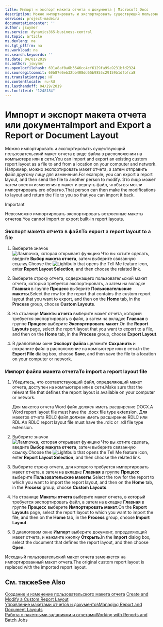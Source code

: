 ```yaml
---
title: Импорт и экспорт макета отчета и документа | Microsoft Docs
description: Можно импортировать и экспортировать существующий пользовательский макет отчета в виде файла в расположении на компьютере или в сети.
services: project-madeira
documentationcenter: ''
author: jswymer
ms.service: dynamics365-business-central
ms.topic: article
ms.devlang: na
ms.tgt_pltfrm: na
ms.workload: na
ms.search.keywords: ''
ms.date: 04/01/2019
ms.author: jswymer
ms.openlocfilehash: 691a8af0a6b3646cc4cf6129fa99a9231bfd2324
ms.sourcegitcommit: 60b87e5eb32bb408dd65b9855c29159b1dfbfca8
ms.translationtype: HT
ms.contentlocale: ru-RU
ms.lasthandoff: 04/29/2019
ms.locfileid: "1248184"
---
```

# <a name="import-and-export-a-report-or-document-layout"></a><span data-ttu-id="0908f-103">Импорт и экспорт макета отчета или документа</span><span class="sxs-lookup"><span data-stu-id="0908f-103">Import and Export a Report or Document Layout</span></span>
<span data-ttu-id="0908f-104">Можно импортировать и экспортировать существующий пользовательский макет отчета в виде файла в расположении на компьютере или в сети.</span><span class="sxs-lookup"><span data-stu-id="0908f-104">You can import and export an existing custom report layout as a file to and from a location on your computer and network.</span></span> <span data-ttu-id="0908f-105">Например, можно экспортировать макет отчета, а затем отправить файл другому лицу для изменения.</span><span class="sxs-lookup"><span data-stu-id="0908f-105">For example, you can export a report layout, and then send the file to another person to modify.</span></span> <span data-ttu-id="0908f-106">Это лицо может затем внести изменения в макет и вернуть файл, чтобы вы могли импортировать его обратно.</span><span class="sxs-lookup"><span data-stu-id="0908f-106">That person can then make the modifications to layout and return the file to you so that you can import it back.</span></span>  

> [!IMPORTANT]  
>  <span data-ttu-id="0908f-107">Невозможно импортировать экспортировать встроенные макеты отчетов.</span><span class="sxs-lookup"><span data-stu-id="0908f-107">You cannot import or export built-in report layouts.</span></span>  

### <a name="to-export-a-report-layout-to-a-file"></a><span data-ttu-id="0908f-108">Экспорт макета отчета в файл</span><span class="sxs-lookup"><span data-stu-id="0908f-108">To export a report layout to a file</span></span>  

1.  <span data-ttu-id="0908f-109">Выберите значок ![Лампочка, которая открывает функцию Что вы хотите сделать](media/ui-search/search_small.png "Что вы хотите сделать"), введите **Выбор макета отчета**, затем выберите связанную ссылку.</span><span class="sxs-lookup"><span data-stu-id="0908f-109">Choose the ![Lightbulb that opens the Tell Me feature](media/ui-search/search_small.png "Tell me what you want to do") icon, enter **Report Layout Selection**, and then choose the related link.</span></span>  

2.  <span data-ttu-id="0908f-110">Выберите строку отчета, содержащего пользовательский макет отчета, который требуется экспортировать, а затем на вкладке **Главная** в группе **Процесс** выберите **Пользовательские макеты**.</span><span class="sxs-lookup"><span data-stu-id="0908f-110">Select the row for the report that contains the custom report layout that you want to export, and then on the **Home** tab, in the **Process** group, choose **Custom Layouts**.</span></span>  

3.  <span data-ttu-id="0908f-111">На странице **Макеты отчета** выберите макет отчета, который требуется экспортировать в файл, а затем на вкладке **Главная** в группе **Процесс** выберите **Экспортировать макет**.</span><span class="sxs-lookup"><span data-stu-id="0908f-111">On the **Report Layouts** page, select the report layout that you want to export to a file, and then on the **Home** tab, in the **Process** group, choose **Export Layout**.</span></span>  

4.  <span data-ttu-id="0908f-112">В диалоговом окне **Экспорт файла** щелкните **Сохранить** и сохраните файл в расположение на компьютере или в сети.</span><span class="sxs-lookup"><span data-stu-id="0908f-112">In the **Export File** dialog box, choose **Save**, and then save the file to a location on your computer or network.</span></span>  

### <a name="to-import-a-report-layout-file"></a><span data-ttu-id="0908f-113">Импорт файла макета отчета</span><span class="sxs-lookup"><span data-stu-id="0908f-113">To import a report layout file</span></span>  

1.  <span data-ttu-id="0908f-114">Убедитесь, что соответствующий файл, определяющий макет отчета, доступен на компьютере или в сети.</span><span class="sxs-lookup"><span data-stu-id="0908f-114">Make sure that the relevant file that defines the report layout is available on your computer or network.</span></span>  

     <span data-ttu-id="0908f-115">Для макетов отчета Word файл должен иметь расширение DOCX.</span><span class="sxs-lookup"><span data-stu-id="0908f-115">A Word report layout file must have the .docx file type extension.</span></span> <span data-ttu-id="0908f-116">Для макетов отчета RDLC файл должен иметь расширение RDLC или RDL.</span><span class="sxs-lookup"><span data-stu-id="0908f-116">An RDLC report layout file must have the .rdlc or .rdl file type extension.</span></span>  

2.  <span data-ttu-id="0908f-117">Выберите значок ![Лампочка, которая открывает функцию Что вы хотите сделать](media/ui-search/search_small.png "Что вы хотите сделать"), введите **Выбор макета отчета**, затем выберите связанную ссылку.</span><span class="sxs-lookup"><span data-stu-id="0908f-117">Choose the ![Lightbulb that opens the Tell Me feature](media/ui-search/search_small.png "Tell me what you want to do") icon, enter **Report Layout Selection**, and then choose the related link.</span></span>  

3.  <span data-ttu-id="0908f-118">Выберите строку отчета, для которого требуется импортировать макет отчета, а затем на вкладке **Главная** в группе **Процесс** выберите **Пользовательские макеты**.</span><span class="sxs-lookup"><span data-stu-id="0908f-118">Select the row for the report to which you want to import the report layout, and then on the **Home** tab, in the **Process** group, choose **Custom Layouts**.</span></span>  

4.  <span data-ttu-id="0908f-119">На странице **Макеты отчета** выберите макет отчета, в который требуется экспортировать файл, а затем на вкладке **Главная** в группе **Процесс** выберите **Импортировать макет**.</span><span class="sxs-lookup"><span data-stu-id="0908f-119">On the **Report Layouts** page, select the report layout to which you want to import the file, and then on the **Home** tab, in the **Process** group, choose **Import Layout**.</span></span>  

5.  <span data-ttu-id="0908f-120">В диалоговом окне **Импорт** выберите документ, определяющий макет отчета, и нажмите кнопку **Открыть**.</span><span class="sxs-lookup"><span data-stu-id="0908f-120">In the **Import** dialog box, select the document that defines the report layout, and then choose **Open**.</span></span>  

 <span data-ttu-id="0908f-121">Исходный пользовательский макет отчета заменяется на импортированный макет отчета.</span><span class="sxs-lookup"><span data-stu-id="0908f-121">The original custom report layout is replaced with the imported report layout.</span></span>  

## <a name="see-also"></a><span data-ttu-id="0908f-122">См. также</span><span class="sxs-lookup"><span data-stu-id="0908f-122">See Also</span></span>  
 <span data-ttu-id="0908f-123">[Создание и изменение пользовательского макета отчета](ui-how-create-custom-report-layout.md) </span><span class="sxs-lookup"><span data-stu-id="0908f-123">[Create and Modify a Custom Report Layout](ui-how-create-custom-report-layout.md) </span></span>  
 [<span data-ttu-id="0908f-124">Управление макетами отчетов и документов</span><span class="sxs-lookup"><span data-stu-id="0908f-124">Managing Report and Document Layouts</span></span>](ui-manage-report-layouts.md)  
 [<span data-ttu-id="0908f-125">Работа с пакетными заданиями и отчетами</span><span class="sxs-lookup"><span data-stu-id="0908f-125">Working with Reports and Batch Jobs</span></span>](ui-work-report.md)    
